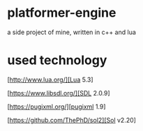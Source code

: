 # platformer-engine
a side project of mine, written in c++ and lua

# used technology
[http://www.lua.org/][Lua 5.3]

[https://www.libsdl.org/][SDL 2.0.9]

[https://pugixml.org/][pugixml 1.9]

[https://github.com/ThePhD/sol2][Sol v2.20]
